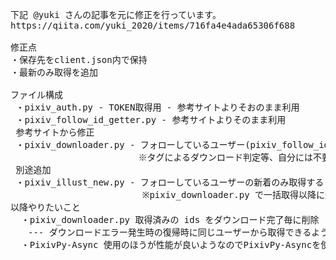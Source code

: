 <pre>
下記 @yuki さんの記事を元に修正を行っています。
https://qiita.com/yuki_2020/items/716fa4e4ada65306f688

修正点
・保存先をclient.json内で保持
・最新のみ取得を追加

ファイル構成
 ・pixiv_auth.py - TOKEN取得用 - 参考サイトよりそおのまま利用
 ・pixiv_follow_id_getter.py - 参考サイトよりそのまま利用
 参考サイトから修正
 ・pixiv_downloader.py - フォローしているユーザー(pixiv_follow_id_getter.py - で取得された client.json の ids )の作品を取得する 
 　　　　　　　　　　　　　　※タグによるダウンロード判定等、自分には不要と思われる判定は削除しています。
 別途追加
 ・pixiv_illust_new.py - フォローしているユーザーの新着のみ取得する(client.json に取得済みの最終IDを保持)
                         ※pixiv_downloader.py で一括取得以降に新着のみ取得するために作成　(cron で定期的に実行)
以降やりたいこと
  ・pixiv_downloader.py 取得済みの ids をダウンロード完了毎に削除
　　--- ダウンロードエラー発生時の復帰時に同じユーザーから取得できるように
  ・PixivPy-Async 使用のほうが性能が良いようなのでPixivPy-Asyncを使って同じ処理を作成
</pre>
  
